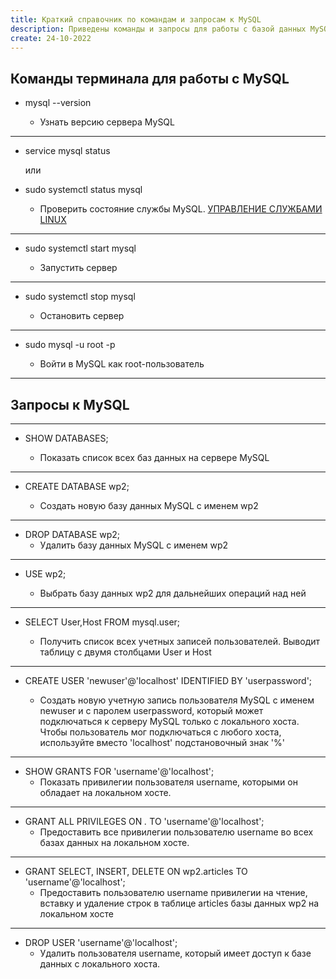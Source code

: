 ```yaml
---
title: Краткий справочник по командам и запросам к MySQL
description: Приведены команды и запросы для работы с базой данных MySQL, которые наиболее часто применяются автором статьи.
create: 24-10-2022
---
```


## Команды терминала для работы с MySQL

- mysql --version

  - Узнать версию сервера MySQL

---

- service mysql status

  или

- sudo systemctl status mysql

  - Проверить состояние службы MySQL. [УПРАВЛЕНИЕ СЛУЖБАМИ LINUX](https://losst.pro/upravlenie-sluzhbami-linux#Утилита_systemctl)

---

- sudo systemctl start mysql

  - Запустить сервер

---

- sudo systemctl stop mysql

  - Остановить сервер

---

- sudo mysql -u root -p

  - Войти в MySQL как root-пользователь

---

## Запросы к MySQL

---

- SHOW DATABASES;

  - Показать список всех баз данных на сервере MySQL

---

- CREATE DATABASE wp2;

  - Создать новую базу данных MySQL с именем wp2

---

- DROP DATABASE wp2;
  - Удалить базу данных MySQL с именем wp2

---

- USE wp2;

  - Выбрать базу данных wp2 для дальнейших операций над ней

---

- SELECT User,Host FROM mysql.user;

  - Получить список всех учетных записей пользователей. Выводит таблицу с двумя столбцами User и Host

---

- CREATE USER 'newuser'@'localhost' IDENTIFIED BY 'userpassword';

  - Создать новую учетную запись пользователя MySQL с именем newuser и с паролем userpassword, который может подключаться к серверу MySQL только с локального хоста. Чтобы пользователь мог подключаться с любого хоста, используйте вместо 'localhost' подстановочный знак '%'

---

- SHOW GRANTS FOR 'username'@'localhost';
  - Показать привилегии пользователя username, которыми он обладает на локальном хосте.

---

- GRANT ALL PRIVILEGES ON _._ TO 'username'@'localhost';
  - Предоставить все привилегии пользователю username во всех базах данных на локальном хосте.

---

- GRANT SELECT, INSERT, DELETE ON wp2.articles TO 'username'@'localhost';
  - Предоставить пользователю username привилегии на чтение, вставку и удаление строк в таблице articles базы данных wp2 на локальном хосте

---

- DROP USER 'username'@'localhost';
  - Удалить пользователя username, который имеет доступ к базе данных с локального хоста.
